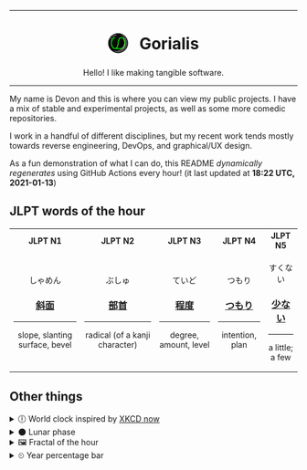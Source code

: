 ***

<h1 align="center">
<sub>
    <img src="readme/resources/avatar.png" height="36">
</sub>
&nbsp;
Gorialis
</h1>
<p align="center">
Hello! I like making tangible software.
</p>

***

My name is Devon and this is where you can view my public projects. I have a mix of stable and experimental projects, as well as some more comedic repositories.

I work in a handful of different disciplines, but my recent work tends mostly towards reverse engineering, DevOps, and graphical/UX design.

As a fun demonstration of what I can do, this README *dynamically regenerates* using GitHub Actions every hour! (it last updated at **18:22 UTC, 2021-01-13**)

<h2>JLPT words of the hour</h2>
<table>
    <tr>
        <th>JLPT N1</th>
        <th>JLPT N2</th>
        <th>JLPT N3</th>
        <th>JLPT N4</th>
        <th>JLPT N5</th>
    </tr>
    <tr>
        <td>
            <p align="center">しゃめん</p>
            <h3 align="center"><b><a href="https://jisho.org/search/%E6%96%9C%E9%9D%A2">斜面</a></b></h3>
            <hr>
            <p align="center">slope,<wbr> slanting surface,<wbr> bevel</p>
        </td>
        <td>
            <p align="center">ぶしゅ</p>
            <h3 align="center"><b><a href="https://jisho.org/search/%E9%83%A8%E9%A6%96">部首</a></b></h3>
            <hr>
            <p align="center">radical (of a kanji character)</p>
        </td>
        <td>
            <p align="center">ていど</p>
            <h3 align="center"><b><a href="https://jisho.org/search/%E7%A8%8B%E5%BA%A6">程度</a></b></h3>
            <hr>
            <p align="center">degree,<wbr> amount,<wbr> level</p>
        </td>
        <td>
            <p align="center">つもり</p>
            <h3 align="center"><b><a href="https://jisho.org/search/%E3%81%A4%E3%82%82%E3%82%8A">つもり</a></b></h3>
            <hr>
            <p align="center">intention,<wbr> plan</p>
        </td>
        <td>
            <p align="center">すくない</p>
            <h3 align="center"><b><a href="https://jisho.org/search/%E5%B0%91%E3%81%AA%E3%81%84">少ない</a></b></h3>
            <hr>
            <p align="center">a little;<br> a few</p>
        </td>
    </tr>
</table>

<h2>Other things</h2>
<details>
<summary>🕕  World clock inspired by <a href="https://xkcd.com/now">XKCD now</a></summary>

> <img src="generated/now.png" width="512">

</details>
<details>
<summary>🌑 Lunar phase</summary>

The moon is approximately 3.93% through its phase (New Moon).

</details>
<details>
<summary>&#x1f5bc; Fractal of the hour</summary>

> <img src="generated/fractal.png" width="512">

</details>
<details>
<summary>&#x23f2; Year percentage bar</summary>
<pre><code>2021 [▁▁▁▁▁▁▁▁▁▁▁▁▁▁▁▁▁▁▁▁] 3.50%</code></pre>
</details>
